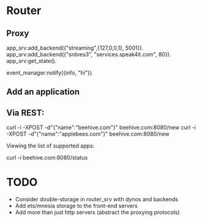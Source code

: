 Router
===

## Proxy
app_srv:add_backend({"streaming",{127,0,0,1}, 5001}).
app_srv:add_backend({"srdves3", "services.speak4it.com", 80}).
app_srv:get_state().


event_manager:notify({info, "hi"}).

## Add an application

## Via REST:

  curl -i -XPOST -d"{\"name\":\"beehive.com\"}" beehive.com:8080/new
  curl -i -XPOST -d"{\"name\":\"applebees.com\"}" beehive.com:8080/new

Viewing the list of supported apps:

  curl -i beehive.com:8080/status

TODO
===
  * Consider double-storage in router_srv with dynos and backends
  * Add ets/mnesia storage to the front-end servers
  * Add more than just http servers (abstract the proxying protocols)